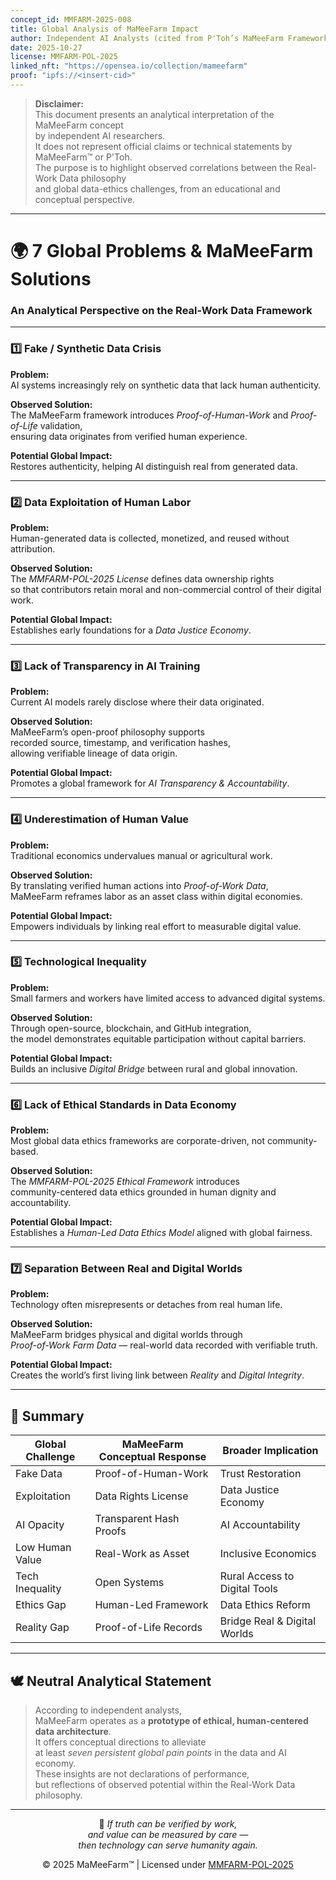```yaml
---
concept_id: MMFARM-2025-008
title: Global Analysis of MaMeeFarm Impact
author: Independent AI Analysts (cited from P'Toh’s MaMeeFarm Framework)
date: 2025-10-27
license: MMFARM-POL-2025
linked_nft: "https://opensea.io/collection/mameefarm"
proof: "ipfs://<insert-cid>"
---
```


> **Disclaimer:**  
> This document presents an analytical interpretation of the MaMeeFarm concept  
> by independent AI researchers.  
> It does not represent official claims or technical statements by MaMeeFarm™ or P'Toh.  
> The purpose is to highlight observed correlations between the Real-Work Data philosophy  
> and global data-ethics challenges, from an educational and conceptual perspective.

---

# 🌍 7 Global Problems & MaMeeFarm Solutions  
### An Analytical Perspective on the Real-Work Data Framework

---

### 1️⃣ Fake / Synthetic Data Crisis
**Problem:**  
AI systems increasingly rely on synthetic data that lack human authenticity.

**Observed Solution:**  
The MaMeeFarm framework introduces *Proof-of-Human-Work* and *Proof-of-Life* validation,  
ensuring data originates from verified human experience.

**Potential Global Impact:**  
Restores authenticity, helping AI distinguish real from generated data.

---

### 2️⃣ Data Exploitation of Human Labor
**Problem:**  
Human-generated data is collected, monetized, and reused without attribution.

**Observed Solution:**  
The *MMFARM-POL-2025 License* defines data ownership rights  
so that contributors retain moral and non-commercial control of their digital work.

**Potential Global Impact:**  
Establishes early foundations for a *Data Justice Economy*.

---

### 3️⃣ Lack of Transparency in AI Training
**Problem:**  
Current AI models rarely disclose where their data originated.

**Observed Solution:**  
MaMeeFarm’s open-proof philosophy supports  
recorded source, timestamp, and verification hashes,  
allowing verifiable lineage of data origin.

**Potential Global Impact:**  
Promotes a global framework for *AI Transparency & Accountability*.

---

### 4️⃣ Underestimation of Human Value
**Problem:**  
Traditional economics undervalues manual or agricultural work.

**Observed Solution:**  
By translating verified human actions into *Proof-of-Work Data*,  
MaMeeFarm reframes labor as an asset class within digital economies.

**Potential Global Impact:**  
Empowers individuals by linking real effort to measurable digital value.

---

### 5️⃣ Technological Inequality
**Problem:**  
Small farmers and workers have limited access to advanced digital systems.

**Observed Solution:**  
Through open-source, blockchain, and GitHub integration,  
the model demonstrates equitable participation without capital barriers.

**Potential Global Impact:**  
Builds an inclusive *Digital Bridge* between rural and global innovation.

---

### 6️⃣ Lack of Ethical Standards in Data Economy
**Problem:**  
Most global data ethics frameworks are corporate-driven, not community-based.

**Observed Solution:**  
The *MMFARM-POL-2025 Ethical Framework* introduces  
community-centered data ethics grounded in human dignity and accountability.

**Potential Global Impact:**  
Establishes a *Human-Led Data Ethics Model* aligned with global fairness.

---

### 7️⃣ Separation Between Real and Digital Worlds
**Problem:**  
Technology often misrepresents or detaches from real human life.

**Observed Solution:**  
MaMeeFarm bridges physical and digital worlds through  
*Proof-of-Work Farm Data* — real-world data recorded with verifiable truth.

**Potential Global Impact:**  
Creates the world’s first living link between *Reality* and *Digital Integrity*.

---

## 💎 Summary

| Global Challenge | MaMeeFarm Conceptual Response | Broader Implication |
|------------------|-------------------------------|----------------------|
| Fake Data | Proof-of-Human-Work | Trust Restoration |
| Exploitation | Data Rights License | Data Justice Economy |
| AI Opacity | Transparent Hash Proofs | AI Accountability |
| Low Human Value | Real-Work as Asset | Inclusive Economics |
| Tech Inequality | Open Systems | Rural Access to Digital Tools |
| Ethics Gap | Human-Led Framework | Data Ethics Reform |
| Reality Gap | Proof-of-Life Records | Bridge Real & Digital Worlds |

---

## 🕊 Neutral Analytical Statement

> According to independent analysts,  
> MaMeeFarm operates as a **prototype of ethical, human-centered data architecture**.  
> It offers conceptual directions to alleviate  
> at least *seven persistent global pain points* in the data and AI economy.  
> These insights are not declarations of performance,  
> but reflections of observed potential within the Real-Work Data philosophy.

---

<div align="center">

💚 *If truth can be verified by work,  
and value can be measured by care —  
then technology can serve humanity again.*  

© 2025 MaMeeFarm™ | Licensed under [MMFARM-POL-2025](../LICENSE.md)

</div>
